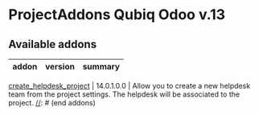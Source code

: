 ProjectAddons Qubiq Odoo v.13
=============================

[//]: # (addons)

Available addons
----------------
addon | version | summary
--- | --- | ---

[create_helpdesk_project](create_helpdesk_project/) | 14.0.1.0.0 | Allow you to create a new helpdesk team from the project settings. The helpdesk will be associated to the project.
[//]: # (end addons)


